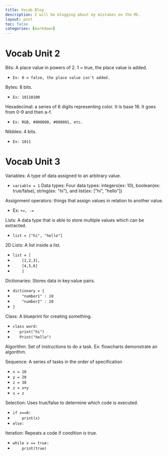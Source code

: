 ```yaml
---
title: Vocab Blog
description: I will be blogging about my mistakes on the MC.
layout: post
toc: false
categories: [markdown]
---
```

# Vocab Unit 2
Bits: A place value in powers of 2. 1 = true, the place value is added. 
- `Ex: 0 = false, the place value isn't added.`

Bytes: 8 bits.
- `Ex: 10110100`

Hexadecimal: a series of 6 digits representing color. It is base 16. It goes from 0-9 and then a-f.
- `Ex: RGB, #000000, #000001, etc.`

Nibbles: 4 bits.
- `Ex: 1011`



# Vocab Unit 3
Variables: A type of data assigned to an arbitrary value.
- `variable = 1`
Data types: Four data types: integers(ex: 10), boolean(ex: true/false), string(ex: "hi"), and list(ex: ["hi", "hello"])

Assignment operators: things that assign values in relation to another value.
- Ex: `+=, -=`

Lists: A data type that is able to store multiple values which can be extracted.
- `list = ["hi", "hello"]`

2D Lists: A list inside a list.
- `list = [`
- `    [1,2,3],`
- `    [4,5,6]`
- `    ]`

Dictionaries: Stores data in key:value pairs.
- `dictionary = {`
- `    "number1" : 10`
- `    "number2" : 20`
- `}`

Class: A blueprint for creating something.
- `class word:`
- `   print("hi")`
- `   Print("hello")`

Algorithm: Set of instructions to do a task.
Ex: flowcharts demonstrate an algorithm.

Sequence: A series of tasks in the order of specification
- `x = 10`
- `y = 20`
- `z = 30`
- `z = x+y`
- `x = z`

Selection: Uses true/false to determine which code is executed.

- `if x==0:`
- `    print(x)`
- `else:`

Iteration: Repeats a code if condition is true.
- `while x == true:`
- `    print(true)`

